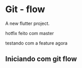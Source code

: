 # Git - flow

A new flutter project.

hotfix feito com master

testando com a feature agora 

## Iniciando com git flow